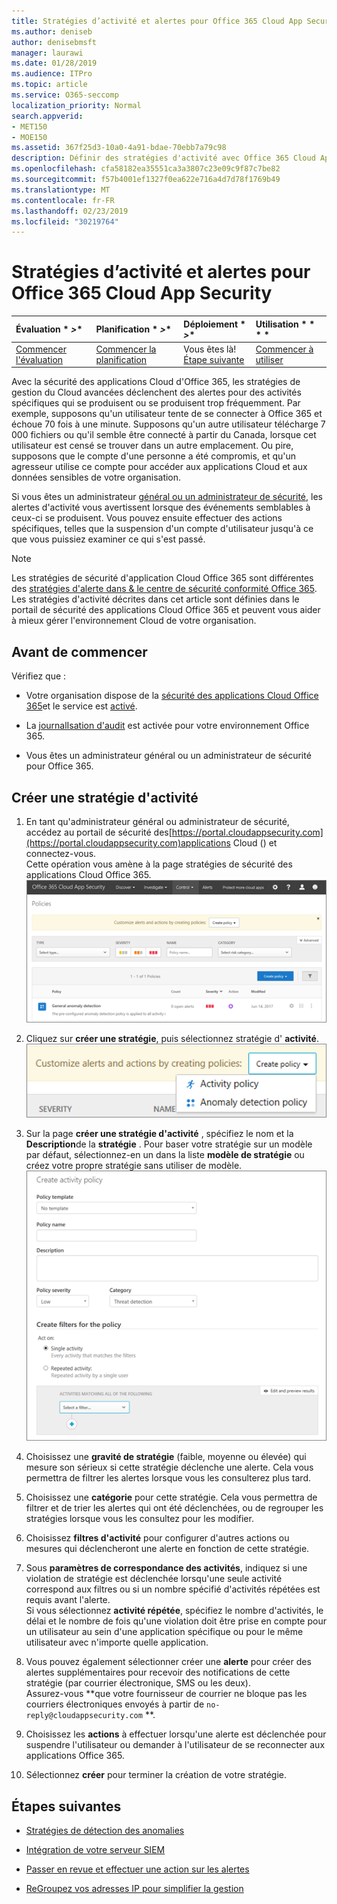 ```yaml
---
title: Stratégies d’activité et alertes pour Office 365 Cloud App Security
ms.author: deniseb
author: denisebmsft
manager: laurawi
ms.date: 01/28/2019
ms.audience: ITPro
ms.topic: article
ms.service: O365-seccomp
localization_priority: Normal
search.appverid:
- MET150
- MOE150
ms.assetid: 367f25d3-10a0-4a91-bdae-70ebb7a79c98
description: Définir des stratégies d'activité avec Office 365 Cloud App Security pour configurer des alertes à déclencher lorsque des activités spécifiques se produisent ou se produisent trop fréquemment. En configurant des stratégies pour déclencher des alertes, vous pouvez être informé et surveiller des activités spécifiques.
ms.openlocfilehash: cfa58182ea35551ca3a3807c23e09c9f87c7be82
ms.sourcegitcommit: f57b4001ef1327f0ea622e716a4d7d78f1769b49
ms.translationtype: MT
ms.contentlocale: fr-FR
ms.lasthandoff: 02/23/2019
ms.locfileid: "30219764"
---
```

# <a name="activity-policies-and-alerts-in-office-365-cloud-app-security"></a>Stratégies d’activité et alertes pour Office 365 Cloud App Security

|Évaluation * *\>**|Planification * *\>**|Déploiement * *\>**|Utilisation * * * *|
|:-----|:-----|:-----|:-----|
|[Commencer l'évaluation](office-365-cas-overview.md) <br/> |[Commencer la planification](get-ready-for-office-365-cas.md) <br/> |Vous êtes là!  <br/> [Étape suivante](anomaly-detection-policies-in-ocas.md) <br/> |[Commencer à utiliser](utilization-activities-for-ocas.md) <br/> |
   
Avec la sécurité des applications Cloud d'Office 365, les stratégies de gestion du Cloud avancées déclenchent des alertes pour des activités spécifiques qui se produisent ou se produisent trop fréquemment. Par exemple, supposons qu'un utilisateur tente de se connecter à Office 365 et échoue 70 fois à une minute. Supposons qu'un autre utilisateur télécharge 7 000 fichiers ou qu'il semble être connecté à partir du Canada, lorsque cet utilisateur est censé se trouver dans un autre emplacement. Ou pire, supposons que le compte d'une personne a été compromis, et qu'un agresseur utilise ce compte pour accéder aux applications Cloud et aux données sensibles de votre organisation.
  
Si vous êtes un administrateur [général ou un administrateur de sécurité](permissions-in-the-security-and-compliance-center.md), les alertes d'activité vous avertissent lorsque des événements semblables à ceux-ci se produisent. Vous pouvez ensuite effectuer des actions spécifiques, telles que la suspension d'un compte d'utilisateur jusqu'à ce que vous puissiez examiner ce qui s'est passé.
  
> [!NOTE]
> Les stratégies de sécurité d'application Cloud Office 365 sont différentes des [stratégies d'alerte dans &amp; le centre de sécurité conformité Office 365](alert-policies.md). Les stratégies d'activité décrites dans cet article sont définies dans le portail de sécurité des applications Cloud Office 365 et peuvent vous aider à mieux gérer l'environnement Cloud de votre organisation. 
  
## <a name="before-you-begin"></a>Avant de commencer

Vérifiez que :
  
- Votre organisation dispose de la [sécurité des applications Cloud Office 365](office-365-cas-overview.md)et le service est [activé](turn-on-office-365-cas.md).
    
- La [journalIsation d'audit](turn-audit-log-search-on-or-off.md) est activée pour votre environnement Office 365. 
    
- Vous êtes un administrateur général ou un administrateur de sécurité pour Office 365.
    
## <a name="create-a-new-activity-policy"></a>Créer une stratégie d'activité

1. En tant qu'administrateur général ou administrateur de sécurité, accédez au portail de sécurité des[https://portal.cloudappsecurity.com](https://portal.cloudappsecurity.com)applications Cloud () et connectez-vous. <br>Cette opération vous amène à la page stratégies de sécurité des applications Cloud Office 365.<br>![Lorsque vous accédez au portail de sécurité des applications Cloud Office 365, vous commencez par la page stratégies.](media/5cb8833c-4e08-438c-bab3-91b5106f6f3f.png)
  
2. Cliquez sur **créer une stratégie**, puis sélectionnez stratégie d' **activité**.<br>![Lorsque vous créez une stratégie dans les autorités de certification O365, vous pouvez choisir entre les stratégies d'activité et les stratégies de détection des anomalies.](media/79f34535-ddf9-4a5b-a0a3-8766bf9c174c.png)
  
3. Sur la page **créer une stratégie d'activité** , spécifiez le nom et la **Description**de la **stratégie** . Pour baser votre stratégie sur un modèle par défaut, sélectionnez-en un dans la liste **modèle de stratégie** ou créez votre propre stratégie sans utiliser de modèle.<br>![Vous pouvez créer des stratégies d'activité avec Office 365 Cloud App Security.](media/4083a76f-7074-4d6a-8200-6d76d49259d7.png)
  
4. Choisissez une **gravité de stratégie** (faible, moyenne ou élevée) qui mesure son sérieux si cette stratégie déclenche une alerte. Cela vous permettra de filtrer les alertes lorsque vous les consulterez plus tard. 
    
5. Choisissez une **catégorie** pour cette stratégie. Cela vous permettra de filtrer et de trier les alertes qui ont été déclenchées, ou de regrouper les stratégies lorsque vous les consultez pour les modifier. 
    
6. Choisissez **filtres d'activité** pour configurer d'autres actions ou mesures qui déclencheront une alerte en fonction de cette stratégie. 
    
7. Sous **paramètres de correspondance des activités**, indiquez si une violation de stratégie est déclenchée lorsqu'une seule activité correspond aux filtres ou si un nombre spécifié d'activités répétées est requis avant l'alerte.<br>Si vous sélectionnez **activité répétée**, spécifiez le nombre d'activités, le délai et le nombre de fois qu'une violation doit être prise en compte pour un utilisateur au sein d'une application spécifique ou pour le même utilisateur avec n'importe quelle application.
    
8. Vous pouvez également sélectionner créer une **alerte** pour créer des alertes supplémentaires pour recevoir des notifications de cette stratégie (par courrier électronique, SMS ou les deux).<br>Assurez-vous **que votre fournisseur de courrier ne bloque pas les courriers électroniques envoyés à partir de `no-reply@cloudappsecurity.com` **. 
  
9. Choisissez les **actions** à effectuer lorsqu'une alerte est déclenchée pour suspendre l'utilisateur ou demander à l'utilisateur de se reconnecter aux applications Office 365. 
    
10. Sélectionnez **créer** pour terminer la création de votre stratégie. 
    
## <a name="next-steps"></a>Étapes suivantes

- [Stratégies de détection des anomalies](anomaly-detection-policies-in-ocas.md)
    
- [Intégration de votre serveur SIEM](integrate-your-siem-server-with-office-365-cas.md)
    
- [Passer en revue et effectuer une action sur les alertes](review-office-365-cas-alerts.md)
    
- [ReGroupez vos adresses IP pour simplifier la gestion](group-your-ip-addresses-in-ocas.md)
    

